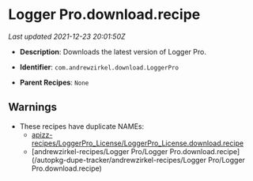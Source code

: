 # Logger Pro.download.recipe

_Last updated 2021-12-23 20:01:50Z_

- **Description**: Downloads the latest version of Logger Pro.

- **Identifier**: `com.andrewzirkel.download.LoggerPro`

- **Parent Recipes**: `None`


## Warnings

- These recipes have duplicate NAMEs:
    - [apizz-recipes/LoggerPro_License/LoggerPro_License.download.recipe](/autopkg-dupe-tracker/apizz-recipes/LoggerPro_License/LoggerPro_License.download.recipe)
    - [andrewzirkel-recipes/Logger Pro/Logger Pro.download.recipe](/autopkg-dupe-tracker/andrewzirkel-recipes/Logger Pro/Logger Pro.download.recipe)